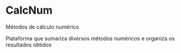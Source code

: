 # CalcNum
Métodos de cálculo numérico

Plataforma que sumariza diversos métodos numéricos e organiza os resultados obtidos
